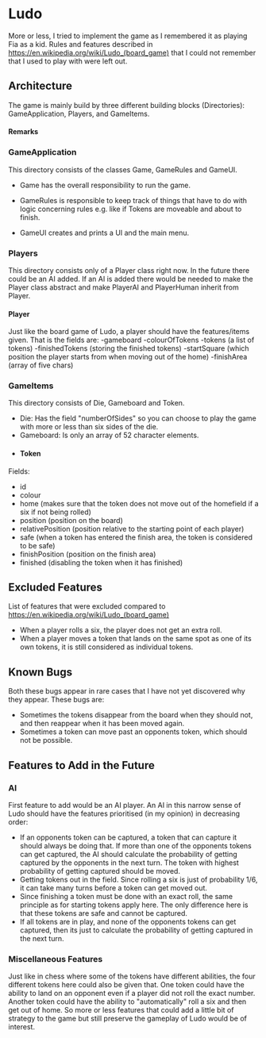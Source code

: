# Ludo
More or less, I tried to implement the game as I remembered it as playing Fia as a kid. Rules and features described in https://en.wikipedia.org/wiki/Ludo_(board_game) that I could not remember that I used to play with were left out.
## Architecture
The game is mainly build by three different building blocks (Directories): GameApplication, Players, and GameItems. 

#### Remarks

### GameApplication
This directory consists of the classes Game, GameRules and GameUI. 

- Game has the overall responsibility to run the game. 

- GameRules is responsible to keep track of things that have to do with logic concerning rules e.g. like if Tokens are moveable and about to finish.

- GameUI creates and prints a UI and the main menu.

### Players
This directory consists only of a Player class right now. In the future there could be an AI added. If an AI is added there would be needed to make the Player class abstract and make PlayerAI and PlayerHuman inherit from Player.

#### Player
Just like the board game of Ludo, a player should have the features/items given. That is the fields are:
-gameboard
-colourOfTokens
-tokens (a list of tokens)
-finishedTokens (storing the finished tokens)
-startSquare (which position the player starts from when moving out of the home)
-finishArea (array of five chars)
### GameItems
This directory consists of Die, Gameboard and Token.

- Die: Has the field "numberOfSides" so you can choose to play the game with more or less than six sides of the die.
- Gameboard: Is only an array of 52 character elements.
- #### Token
Fields: 
- id
- colour
- home (makes sure that the token does not move out of the homefield if a six if not being rolled)
- position (position on the board)
- relativePosition (position relative to the starting point of each player)
- safe (when a token has entered the finish area, the token is considered to be safe)
- finishPosition (position on the finish area)
- finished (disabling the token when it has finished)

## Excluded Features
List of features that were excluded compared to https://en.wikipedia.org/wiki/Ludo_(board_game)
- When a player rolls a six, the player does not get an extra roll.
- When a player moves a token that lands on the same spot as one of its own tokens, it is still considered as individual tokens.
## Known Bugs
Both these bugs appear in rare cases that I have not yet discovered why they appear. These bugs are:
- Sometimes the tokens disappear from the board when they should not, and then reappear when it has been moved again.
- Sometimes a token can move past an opponents token, which should not be possible.
## Features to Add in the Future

### AI
First feature to add would be an AI player. An AI in this narrow sense of Ludo should have the features prioritised (in my opinion) in decreasing order:
- If an opponents token can be captured, a token that can capture it should always be doing that. If more than one of the opponents tokens can get captured, the AI should calculate the probability of getting captured by the opponents in the next turn. The token with highest probability of getting captured should be moved.
- Getting tokens out in the field. Since rolling a six is just of probability 1/6, it can take many turns before a token can get moved out. 
- Since finishing a token must be done with an exact roll, the same principle as for starting tokens apply here. The only difference here is that these tokens are safe and cannot be captured.
- If all tokens are in play, and none of the opponents tokens can get captured, then its just to calculate the probability of getting captured in the next turn. 

### Miscellaneous Features
Just like in chess where some of the tokens have different abilities, the four different tokens here could also be given that. One token could have the ability to land on an opponent even if a player did not roll the exact number. Another token could have the ability to "automatically" roll a six and then get out of home. So more or less features that could add a little bit of strategy to the game but still preserve the gameplay of Ludo would be of interest.
